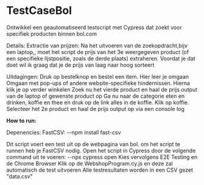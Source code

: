 # TestCaseBol
Ontwikkel een geautomatiseerd testscript met Cypress dat  zoekt voor specifiek producten binnen bol.com

Details:
Extractie van prijzen: Na het uitvoeren van de zoekopdracht,bijv een laptop,, moet het script de prijs van het 3e weergegeven product (of een specifieke lijstpositie, zoals de derde plaats) extraheren. Voordat je dat doet wil ik graag dat je de prijs van laag naar hoog sorteert

Uitdagingen:
Druk op bestelknop en bestel een item. Hier leer je omgaan Omgaan met pop-ups of andere website-specifieke hindernissen. Hierna klik je op verder winkelen
Zoek nu het vierde product en haal de prijs output van de laptop of gewenste product op
Ga nu naar de categorie eten en drinken, koffie en thee en druk op de link alles in de koffie. Klik op koffie. Selecteer het 2e product en haal de prijs output op via een console log

**How to run:**

Depenencies:
FastCSV: 
--npm install fast-csv

Dit script voert een test uit op de webpagina van bol. om het script te runnen heb je FastCSV nodig. Open het script in Cypress door de volgende command uit te voeren:
--npx cypress open 
Kies vervolgens E2E Testing en de Chrome Browser
Klik op de WebshopProgram.cy.js en deze zal automatisch de test uitvoeren
Alle testresultaten worden in een CSV gezet "data.csv"

